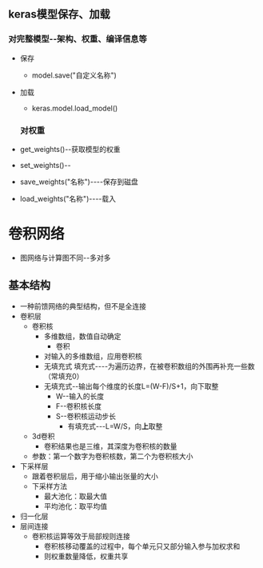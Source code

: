 ## keras模型保存、加载

### 对完整模型--架构、权重、编译信息等

- 保存

  - model.save("自定义名称")

- 加载

  - keras.model.load_model()

  ### 对权重

- get_weights()--获取模型的权重

- set_weights()--

- save_weights("名称")----保存到磁盘

- load_weights("名称")----载入

# 卷积网络

- 图网络与计算图不同--多对多

## 基本结构

- 一种前馈网络的典型结构，但不是全连接
- 卷积层
  - 卷积核
    - 多维数组，数值自动确定
      - 卷积
    - 对输入的多维数组，应用卷积核
    - 无填充式 填充式----为遍历边界，在被卷积数组的外围再补充一些数（常填充0）
    - 无填充式--输出每个维度的长度L=(W-F)/S+1，向下取整
      - W--输入的长度
      - F--卷积核长度
      - S--卷积核运动步长
        - 有填充式---L=W/S，向**上**取整
  - 3d卷积
    - 卷积结果也是三维，其深度为卷积核的数量
  - 参数：第一个数字为卷积核数，第二个为卷积核大小
- 下采样层
  - 跟着卷积层后，用于缩小输出张量的大小
  - 下采样方法
    - 最大池化：取最大值
    - 平均池化：取平均值
- 归一化层
- 层间连接
  - 卷积核运算等效于局部规则连接
    - 卷积核移动覆盖的过程中，每个单元只又部分输入参与加权求和
    - 则权重数量降低，权重共享